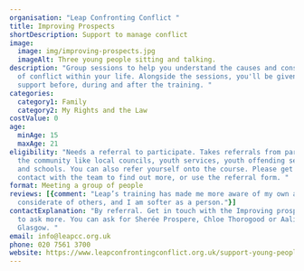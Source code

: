 ```yaml
---
organisation: "Leap Confronting Conflict "
title: Improving Prospects
shortDescription: Support to manage conflict
image:
  image: img/improving-prospects.jpg
  imageAlt: Three young people sitting and talking.
description: "Group sessions to help you understand the causes and consequences
  of conflict within your life. Alongside the sessions, you'll be given 1-2-1
  support before, during and after the training. "
categories:
  category1: Family
  category2: My Rights and the Law
costValue: 0
age:
  minAge: 15
  maxAge: 21
eligibility: "Needs a referral to participate. Takes referrals from partners in
  the community like local councils, youth services, youth offending services
  and schools. You can also refer yourself onto the course. Please get in
  contact with the team to find out more, or use the referral form. "
format: Meeting a group of people
reviews: [{comment: "Leap’s training has made me more aware of my own actions. I am more
  considerate of others, and I am softer as a person."}]
contactExplanation: "By referral. Get in touch with the Improving prospects team
  to ask more. You can ask for Sherée Prospere, Chloe Thorogood or Aaliyah
  Glasgow. "
email: info@leapcc.org.uk
phone: 020 7561 3700
website: https://www.leapconfrontingconflict.org.uk/support-young-people
---
```

